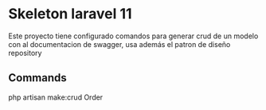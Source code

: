 # Skeleton laravel 11
Este proyecto tiene configurado comandos para generar crud de un modelo con al documentacion de swagger, usa además el patron de diseño repository


## Commands
php artisan make:crud Order
